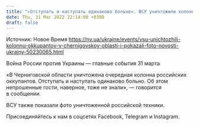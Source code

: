 ```yaml
---
title: "«Отступать и наступать одинаково больно». ВСУ уничтожили колонну оккупантов в Черниговской области и показали фото"
date: Thu, 31 Mar 2022 22:14:00 +0300
draft: false
---
```

Источник: Новое Время https://nv.ua/ukraine/events/vsu-unichtozhili-kolonnu-okkupantov-v-chernigovskoy-oblasti-i-pokazali-foto-novosti-ukrainy-50230065.html


Война России против Украины — главные события 31 марта

«В Черниговской области уничтожена очередная колонна российских оккупантов. Отступать и наступать одинаково больно. Об этом непрошенные гости, наверное, тоже не знали», — говорится в сообщении.

ВСУ также показали фото уничтоженной российской техники. 

Присоединяйтесь к нам в соцсетях Facebook, Telegram и Instagram.
